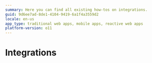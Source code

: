 ```yaml
---
summary: Here you can find all existing how-tos on integrations.
guid: 9d6ee7ad-8de1-4104-9419-6a1f4a3559d2
locale: en-us
app_type: traditional web apps, mobile apps, reactive web apps
platform-version: o11
---
```


# Integrations
